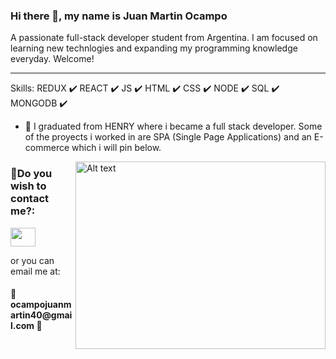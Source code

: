 ### Hi there 👋, my name is Juan Martin Ocampo



A passionate full-stack developer student from Argentina. I am focused on learning new technlogies and expanding my programming knowledge everyday. Welcome!

<hr>

Skills: REDUX ✔️ REACT ✔️  JS ✔️  HTML ✔️  CSS ✔️  NODE ✔️  SQL ✔️  MONGODB ✔️

- 🔭 I graduated from HENRY where i became a full stack developer.
Some of the proyects i worked in are SPA (Single Page Applications) and an E-commerce which i will pin below.







<img src="https://www.pngkey.com/png/full/162-1627423_mas-software-engineer-hob-vacancy-computer-engineer-cartoon.png" alt="Alt text"   align= right height="300" width="400" title="Optional title">

<h3 align="left"> 🤝Do you wish to contact me?:</h3>
<p align="left">
 

 <a href="https://www.linkedin.com/in/juan-martin-ocampo/" target="blank"><img align="center" src="https://cdn.jsdelivr.net/npm/simple-icons@3.0.1/icons/linkedin.svg" alt="" height="30" width="40" /></a>
 
 </p>
<p> or you can email me at: </p>
  <h4>📧 ocampojuanmartin40@gmail.com 📧</h4> 
